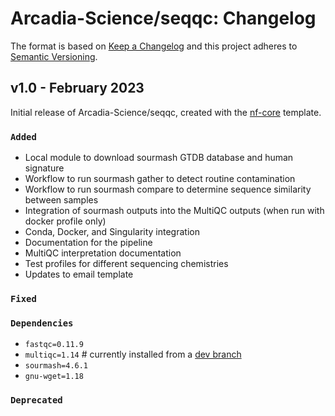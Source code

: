 # Arcadia-Science/seqqc: Changelog

The format is based on [Keep a Changelog](https://keepachangelog.com/en/1.0.0/)
and this project adheres to [Semantic Versioning](https://semver.org/spec/v2.0.0.html).

## v1.0 - February 2023

Initial release of Arcadia-Science/seqqc, created with the [nf-core](https://nf-co.re/) template.

### `Added`

- Local module to download sourmash GTDB database and human signature
- Workflow to run sourmash gather to detect routine contamination
- Workflow to run sourmash compare to determine sequence similarity between samples
- Integration of sourmash outputs into the MultiQC outputs (when run with docker profile only)
- Conda, Docker, and Singularity integration
- Documentation for the pipeline
- MultiQC interpretation documentation
- Test profiles for different sequencing chemistries
- Updates to email template

### `Fixed`

### `Dependencies`

- `fastqc=0.11.9`
- `multiqc=1.14` # currently installed from a [dev branch](https://github.com/taylorreiter/MultiQC/tree/47808aea9b05305e82927ba51f8e266ca0b919c6)
- `sourmash=4.6.1`
- `gnu-wget=1.18`

### `Deprecated`
